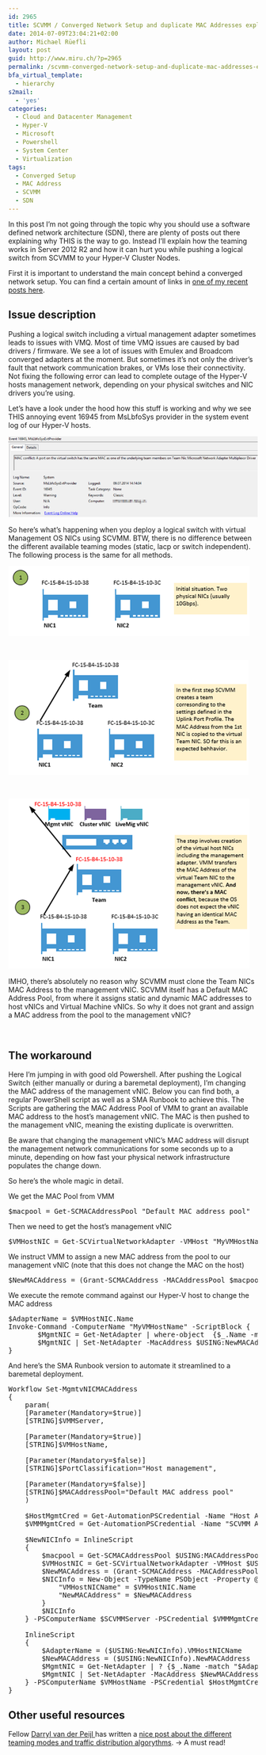 ```yaml
---
id: 2965
title: SCVMM / Converged Network Setup and duplicate MAC Addresses explained
date: 2014-07-09T23:04:21+02:00
author: Michael Rüefli
layout: post
guid: http://www.miru.ch/?p=2965
permalink: /scvmm-converged-network-setup-and-duplicate-mac-addresses-explained/
bfa_virtual_template:
  - hierarchy
s2mail:
  - 'yes'
categories:
  - Cloud and Datacenter Management
  - Hyper-V
  - Microsoft
  - Powershell
  - System Center
  - Virtualization
tags:
  - Converged Setup
  - MAC Address
  - SCVMM
  - SDN
---
```

In this post I&#8217;m not going through the topic why you should use a software defined network architecture (SDN), there are plenty of posts out there explaining why THIS is the way to go. Instead I&#8217;ll explain how the teaming works in Server 2012 R2 and how it can hurt you while pushing a logical switch from SCVMM to your Hyper-V Cluster Nodes.

First it is important to understand the main concept behind a converged network setup. You can find a certain amount of links in [one of my recent posts here](http://www.miru.ch/hyper-v-scvmm-converged-fabric-nice-but-how-to/).

## Issue description

Pushing a logical switch including a virtual management adapter sometimes leads to issues with VMQ. Most of time VMQ issues are caused by bad drivers / firmware. We see a lot of issues with Emulex and Broadcom converged adapters at the moment. But sometimes it&#8217;s not only the driver&#8217;s fault that network communication brakes, or VMs lose their connectivity. Not fixing the following error can lead to complete outage of the Hyper-V hosts management network, depending on your physical switches and NIC drivers you&#8217;re using.

Let&#8217;s have a look under the hood how this stuff is working and why we see THIS annoying event 16945 from MsLbfoSys provider in the system event log of our Hyper-V hosts.

![](../images/2014/07/070914_2112_SCVMMConver1.png) 

So here&#8217;s what&#8217;s happening when you deploy a logical switch with virtual Management OS NICs using SCVMM. BTW, there is no difference between the different available teaming modes (static, lacp or switch independent).  
The following process is the same for all methods.

![](../images/2014/07/070914_2112_SCVMMConver2.png) 

&nbsp;

![](../images/2014/07/070914_2112_SCVMMConver3.png) 

&nbsp;

![](../images/2014/07/070914_2112_SCVMMConver4.png) 

IMHO, there&#8217;s absolutely no reason why SCVMM must clone the Team NICs MAC Address to the management vNIC. SCVMM itself has a Default MAC Address Pool, from where it assigns static and dynamic MAC addresses to host vNICs and Virtual Machine vNICs. So why it does not grant and assign a MAC address from the pool to the management vNIC?

&nbsp;

## The workaround

Here I&#8217;m jumping in with good old Powershell. After pushing the Logical Switch (either manually or during a baremetal deployment), I&#8217;m changing the MAC address of the management vNIC. Below you can find both, a regular PowerShell script as well as a SMA Runbook to achieve this. The Scripts are gathering the MAC Address Pool of VMM to grant an available MAC address to the host&#8217;s management vNIC. The MAC is then pushed to the management vNIC, meaning the existing duplicate is overwritten.

Be aware that changing the management vNIC&#8217;s MAC address will disrupt the management network communications for some seconds up to a minute, depending on how fast your physical network infrastructure populates the change down.

So here&#8217;s the whole magic in detail.

We get the MAC Pool from VMM

<pre>$macpool = Get-SCMACAddressPool "Default MAC address pool"</pre>

Then we need to get the host&#8217;s management vNIC

<pre>$VMHostNIC = Get-SCVirtualNetworkAdapter -VMHost "MyVMHostName" | ? {$_.PortClassification -match "Host management"}</pre>

We instruct VMM to assign a new MAC address from the pool to our management vNIC (note that this does not change the MAC on the host)

<pre>$NewMACAddress = (Grant-SCMACAddress -MACAddressPool $macpool -VirtualNetworkAdapter $VMHostNIC).Address</pre>

We execute the remote command against our Hyper-V host to change the MAC address

<pre>$AdapterName = $VMHostNIC.Name
Invoke-Command -ComputerName "MyVMHostName" -ScriptBlock {
       $MgmtNIC = Get-NetAdapter | where-object  {$_.Name -match $USING:AdapterName -and $_.InterfaceDescription -match 'Hyper-V Virtual Ethernet Adapter'}
       $MgmtNIC | Set-NetAdapter -MacAddress $USING:NewMACAddress -confirm:$false
}</pre>

And here&#8217;s the SMA Runbook version to automate it streamlined to a baremetal deployment.

<pre>Workflow Set-MgmtvNICMACAddress
{
    param(
    [Parameter(Mandatory=$true)]
    [STRING]$VMMServer,

    [Parameter(Mandatory=$true)]
    [STRING]$VMHostName,

    [Parameter(Mandatory=$false)]
    [STRING]$PortClassification="Host management",

    [Parameter(Mandatory=$false)]
    [STRING]$MACAddressPool="Default MAC address pool"
    )

    $HostMgmtCred = Get-AutomationPSCredential -Name "Host Access Account"
    $VMMMgmtCred = Get-AutomationPSCredential -Name "SCVMM Access Account"

    $NewNICInfo = InlineScript
    {
        $macpool = Get-SCMACAddressPool $USING:MACAddressPool
        $VMHostNIC = Get-SCVirtualNetworkAdapter -VMHost $USING:VMHostName | ? {$_.PortClassification -match "$USING:PortClassification"}
        $NewMACAddress = (Grant-SCMACAddress -MACAddressPool $macpool -VirtualNetworkAdapter $VMHostNIC).Address
        $NICInfo = New-Object -TypeName PSObject -Property @{
            "VMHostNICName" = $VMHostNIC.Name
            "NewMACAddress" = $NewMACAddress
        }
        $NICInfo
    } -PSComputerName $SCVMMServer -PSCredential $VMMMgmtCred

    InlineScript
    {
        $AdapterName = ($USING:NewNICInfo).VMHostNICName
        $NewMACAddress = ($USING:NewNICInfo).NewMACAddress
        $MgmtNIC = Get-NetAdapter | ? {$_.Name -match "$AdapterName" -and $_.InterfaceDescription -match 'Hyper-V Virtual Ethernet Adapter'}
        $MgmtNIC | Set-NetAdapter -MacAddress $NewMACAddress -confirm:$false
    } -PSComputerName $VMHostName -PSCredential $HostMgmtCred
}</pre>

## Other useful resources

Fellow <a href="https://twitter.com/DarrylvdPeijl" target="_blank">Darryl van der Peijl </a>has written a <a href="http://www.darrylvanderpeijl.nl/nic-teaming-modes-and-distribution-algorithms-in-windows-server-2012-r2/" target="_blank">nice post about the different teaming modes and traffic distribution algorythms</a>. -> A must read!

&nbsp;